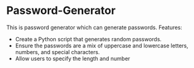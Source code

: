 # Password-Generator
This is password generator which can generate passwords.
Features:
- Create a Python script that generates random passwords.
- Ensure the passwords are a mix of uppercase and lowercase letters, numbers, and special characters.
- Allow users to specify the length and number 
